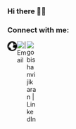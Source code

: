 ### Hi there 👋🏾

### Connect with me:

[<img align="left" alt="" width="22px" src="https://raw.githubusercontent.com/iconic/open-iconic/master/svg/globe.svg" />][website]
[<img align="left" alt=" | Email" width="22px" src="https://cdn.jsdelivr.net/npm/simple-icons@v3/icons/minutemailer.svg" />][email]
[<img align="left" alt="gobishanvijikaran | LinkedIn" width="22px" src="https://cdn.jsdelivr.net/npm/simple-icons@v3/icons/linkedin.svg" />][linkedin]

[website]: https://gobishan.ca
[email]: mailto:gobishan2000@gmail.com
[linkedin]: https://linkedin.com/in/gobishanvijikaran
<!--
**GobishanVijikaran/GobishanVijikaran** is a ✨ _special_ ✨ repository because its `README.md` (this file) appears on your GitHub profile.

Here are some ideas to get you started:

- 🔭 I’m currently working on ...
- 🌱 I’m currently learning ...
- 👯 I’m looking to collaborate on ...
- 🤔 I’m looking for help with ...
- 💬 Ask me about ...
- 📫 How to reach me: ...
- 😄 Pronouns: ...
- ⚡ Fun fact: ...
-->
